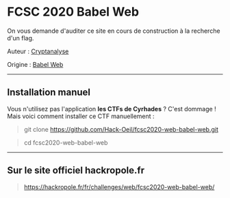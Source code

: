 # FCSC 2020 Babel Web

On vous demande d'auditer ce site en cours de construction à la recherche d'un flag.


Auteur : [Cryptanalyse](https://x.com/Cryptanalyse)

Origine : [Babel Web](https://hackropole.fr/fr/challenges/web/fcsc2020-web-babel-web/)


-----------

## Installation manuel
Vous n'utilisez pas l'application **les CTFs de Cyrhades** ? C'est dommage !
Mais voici comment installer ce CTF manuellement :

> git clone https://github.com/Hack-Oeil/fcsc2020-web-babel-web.git

> cd fcsc2020-web-babel-web


-----------

## Sur le site officiel hackropole.fr
> https://hackropole.fr/fr/challenges/web/fcsc2020-web-babel-web/
